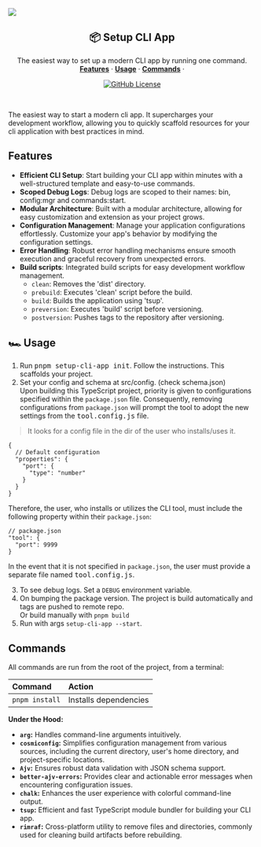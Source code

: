 <a href="https://github.com/phukon/setup-cli-app">
  <img src="https://github.com/phukon/setup-cli-app/assets/60285613/e5269230-ad4a-42fd-89dd-c59cc949008b"/>
</a>


<h2 align="center">📦 Setup CLI App</h2>

<p align="center">
    The easiest way to set up a modern CLI app by running one command.
    <br />
    <a href="#features"><strong>Features</strong></a> ·
    <a href="#%EF%B8%8F-usage"><strong>Usage</strong></a> ·
    <a href="#commands"><strong>Commands</strong></a> ·
</p>

<p align="center">
  <a href="https://github.com/phukon/setup-cli-app/blob/main/LICENSE">
   <img alt="GitHub License" src="https://img.shields.io/github/license/phukon/setup-cli-app">
  </a>
</p>

<br/>

The easiest way to start a modern cli app. It supercharges your development workflow, allowing you to quickly scaffold resources for your cli application with best practices in mind.

## Features

- **Efficient CLI Setup**: Start building your CLI app within minutes with a well-structured template and easy-to-use commands.
- **Scoped Debug Logs**: Debug logs are scoped to their names: bin, config:mgr and commands:start.
- **Modular Architecture**: Built with a modular architecture, allowing for easy customization and extension as your project grows.
- **Configuration Management**: Manage your application configurations effortlessly. Customize your app's behavior by modifying the configuration settings.
- **Error Handling**: Robust error handling mechanisms ensure smooth execution and graceful recovery from unexpected errors.
- **Build scripts**: Integrated build scripts for easy development workflow management.
  - `clean`: Removes the 'dist' directory.
  - `prebuild`: Executes 'clean' script before the build.
  - `build`: Builds the application using 'tsup'.
  - `preversion`: Executes 'build' script before versioning.
  - `postversion`: Pushes tags to the repository after versioning.

## 🏎️ Usage

1. Run <kbd>pnpm setup-cli-app init</kbd>. Follow the instructions. This scaffolds your project.
2. Set your config and schema at src/config. (check schema.json)<br/>
Upon building this TypeScript project, priority is given to configurations specified within the `package.json` file. Consequently, removing configurations from `package.json` will prompt the tool to adopt the new settings from the <kbd>tool.config.js</kbd> file.

> It looks for a config file in the dir of the user who installs/uses it.
```
{
  // Default configuration
  "properties": {
    "port": {
      "type": "number"
    }
  }
}
```

Therefore, the user, who installs or utilizes the CLI tool, must include the following property within their `package.json`:

```
// package.json
"tool": {
  "port": 9999
}
```

In the event that it is not specified in `package.json`, the user must provide a separate file named <kbd>tool.config.js</kbd>.

3. To see debug logs. Set a `DEBUG` environment variable.
4. On bumping the package version. The project is build automatically and tags are pushed to remote repo.<br/>Or build manually with `pnpm build`
5. Run with args `setup-cli-app --start`.

## Commands

All commands are run from the root of the project, from a terminal:

| Command        | Action                |
| :------------- | :-------------------- |
| `pnpm install` | Installs dependencies |


**Under the Hood:**

- **`arg`:** Handles command-line arguments intuitively.
- **`cosmiconfig`:** Simplifies configuration management from various sources, including the current directory, user's home directory, and project-specific locations.
- **`Ajv`:** Ensures robust data validation with JSON schema support.
- **`better-ajv-errors`:** Provides clear and actionable error messages when encountering configuration issues.
- **`chalk`:** Enhances the user experience with colorful command-line output.
- **`tsup`:** Efficient and fast TypeScript module bundler for building your CLI app.
- **`rimraf`:** Cross-platform utility to remove files and directories, commonly used for cleaning build artifacts before rebuilding.
